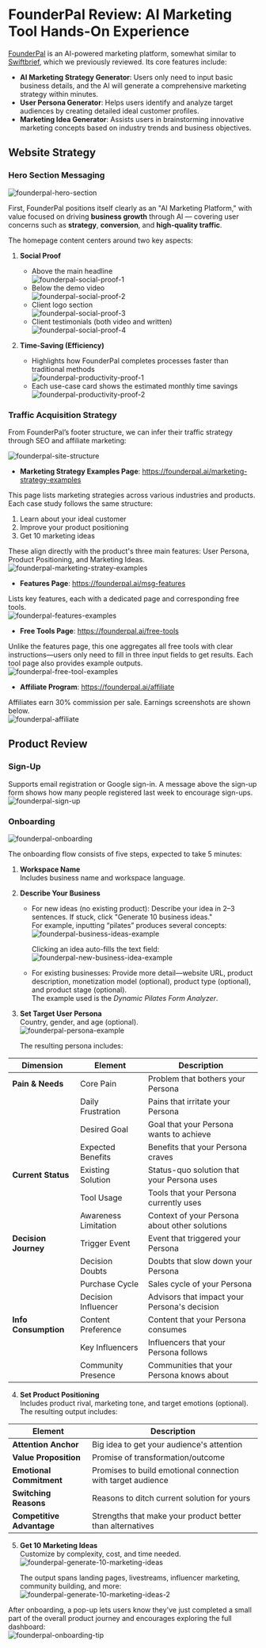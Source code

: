 # FounderPal Review: AI Marketing Tool Hands-On Experience



[FounderPal](https://founderpal.ai/) is an AI-powered marketing platform, somewhat similar to [Swiftbrief](https://chloevolution.com/posts/swiftbrief-review/), which we previously reviewed. Its core features include:

- **AI Marketing Strategy Generator**: Users only need to input basic business details, and the AI will generate a comprehensive marketing strategy within minutes.  
- **User Persona Generator**: Helps users identify and analyze target audiences by creating detailed ideal customer profiles.  
- **Marketing Idea Generator**: Assists users in brainstorming innovative marketing concepts based on industry trends and business objectives.  

## Website Strategy

### Hero Section Messaging  
![founderpal-hero-section](founderpal-hero-section.png)

First, FounderPal positions itself clearly as an "AI Marketing Platform," with value focused on driving **business growth** through AI — covering user concerns such as **strategy**, **conversion**, and **high-quality traffic**.

The homepage content centers around two key aspects:

1. **Social Proof**
   - Above the main headline  
     ![founderpal-social-proof-1](founderpal-social-proof-1.png)
   - Below the demo video  
     ![founderpal-social-proof-2](founderpal-social-proof-2.png)
   - Client logo section  
     ![founderpal-social-proof-3](founderpal-social-proof-3.png)
   - Client testimonials (both video and written)  
     ![founderpal-social-proof-4](founderpal-social-proof-4.png)

2. **Time-Saving (Efficiency)**
   - Highlights how FounderPal completes processes faster than traditional methods  
     ![founderpal-productivity-proof-1](founderpal-productivity-proof-1.png)
   - Each use-case card shows the estimated monthly time savings  
     ![founderpal-productivity-proof-2](founderpal-productivity-proof-2.png)

### Traffic Acquisition Strategy

From FounderPal’s footer structure, we can infer their traffic strategy through SEO and affiliate marketing:

![founderpal-site-structure](founderpal-site-structure.png)

- **Marketing Strategy Examples Page**: https://founderpal.ai/marketing-strategy-examples

This page lists marketing strategies across various industries and products. Each case study follows the same structure:
1. Learn about your ideal customer  
2. Improve your product positioning  
3. Get 10 marketing ideas  

These align directly with the product's three main features: User Persona, Product Positioning, and Marketing Ideas.  
![founderpal-marketing-stratey-examples](founderpal-marketing-stratey-examples.png)

- **Features Page**: https://founderpal.ai/msg-features

Lists key features, each with a dedicated page and corresponding free tools.  
![founderpal-features-examples](founderpal-features-examples.png)

- **Free Tools Page**: https://founderpal.ai/free-tools

Unlike the features page, this one aggregates all free tools with clear instructions—users only need to fill in three input fields to get results. Each tool page also provides example outputs.  
![founderpal-free-tool-examples](founderpal-free-tool-examples.png)

- **Affiliate Program**: https://founderpal.ai/affiliate

Affiliates earn 30% commission per sale. Earnings screenshots are shown below.  
![founderpal-affiliate](founderpal-affiliate.png)

## Product Review

### Sign-Up

Supports email registration or Google sign-in. A message above the sign-up form shows how many people registered last week to encourage sign-ups.  
![founderpal-sign-up](founderpal-sign-up.png)

### Onboarding  
![founderpal-onboarding](founderpal-onboarding.png)

The onboarding flow consists of five steps, expected to take 5 minutes:

1. **Workspace Name**  
   Includes business name and workspace language.

2. **Describe Your Business**  
   - For new ideas (no existing product): Describe your idea in 2–3 sentences. If stuck, click "Generate 10 business ideas."  
     For example, inputting “pilates” produces several concepts:  
     ![founderpal-business-ideas-example](founderpal-business-ideas-example.png)

     Clicking an idea auto-fills the text field:  
     ![founderpal-new-business-idea-example](founderpal-new-business-idea-example.png)

   - For existing businesses: Provide more detail—website URL, product description, monetization model (optional), product type (optional), and product stage (optional).  
     The example used is the *Dynamic Pilates Form Analyzer*.

3. **Set Target User Persona**  
   Country, gender, and age (optional).  
   ![founderpal-persona-example](founderpal-persona-example.png)

   The resulting persona includes:

| **Dimension**       | **Element**         | **Description**                                                                   |
|---------------------|---------------------|-----------------------------------------------------------------------------------|
| **Pain & Needs**    | Core Pain           | Problem that bothers your Persona                                                 |
|                     | Daily Frustration   | Pains that irritate your Persona                                                  |
|                     | Desired Goal        | Goal that your Persona wants to achieve                                          |
|                     | Expected Benefits   | Benefits that your Persona craves                                                |
| **Current Status**  | Existing Solution   | Status-quo solution that your Persona uses                                       |
|                     | Tool Usage          | Tools that your Persona currently uses                                           |
|                     | Awareness Limitation| Context of your Persona about other solutions                                    |
| **Decision Journey**| Trigger Event       | Event that triggered your Persona                                                |
|                     | Decision Doubts     | Doubts that slow down your Persona                                               |
|                     | Purchase Cycle      | Sales cycle of your Persona                                                      |
|                     | Decision Influencer | Advisors that impact your Persona's decision                                     |
| **Info Consumption**| Content Preference  | Content that your Persona consumes                                               |
|                     | Key Influencers     | Influencers that your Persona follows                                            |
|                     | Community Presence  | Communities that your Persona knows about                                       |

4. **Set Product Positioning**  
   Includes product rival, marketing tone, and target emotions (optional). The resulting output includes:

| **Element**         | **Description**                                                                 |
|---------------------|---------------------------------------------------------------------------------|
| **Attention Anchor**| Big idea to get your audience's attention                                      |
| **Value Proposition**| Promise of transformation/outcome                                              |
| **Emotional Commitment**| Promises to build emotional connection with target audience               |
| **Switching Reasons**| Reasons to ditch current solution for yours                                   |
| **Competitive Advantage**| Strengths that make your product better than alternatives               |

5. **Get 10 Marketing Ideas**  
   Customize by complexity, cost, and time needed.  
   ![founderpal-generate-10-marketing-ideas](founderpal-generate-10-marketing-ideas.png)

   The output spans landing pages, livestreams, influencer marketing, community building, and more:  
   ![founderpal-generate-10-marketing-ideas-2](ounderpal-generate-10-marketing-ideas-2.png)

After onboarding, a pop-up lets users know they've just completed a small part of the overall product journey and encourages exploring the full dashboard:  
![founderpal-onboarding-tip](founderpal-onboarding-tip.png)

